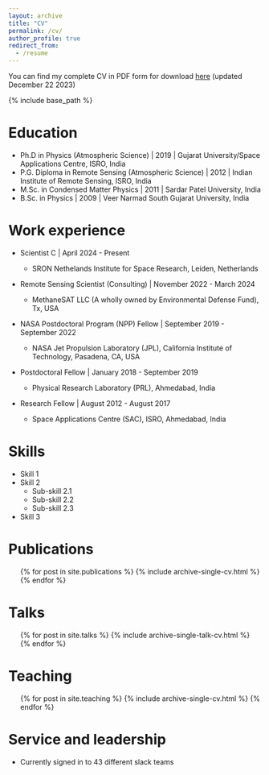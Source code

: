 ```yaml
---
layout: archive
title: "CV"
permalink: /cv/
author_profile: true
redirect_from:
  - /resume
---
```


You can find my complete CV in PDF form for download [here](/files/Piyush_CV.pdf) (updated December 22 2023)

{% include base_path %}

Education
======
* Ph.D in Physics (Atmospheric Science) \| 2019 \| Gujarat University/Space Applications Centre, ISRO, India
* P.G. Diploma in Remote Sensing (Atmospheric Science) \| 2012 \| Indian Institute of Remote Sensing, ISRO, India
* M.Sc. in Condensed Matter Physics \| 2011 \| Sardar Patel University, India
* B.Sc. in Physics \| 2009 \| Veer Narmad South Gujarat University, India

Work experience
======
* Scientist C \| April 2024 - Present
  * SRON Nethelands Institute for Space Research, Leiden, Netherlands
    
* Remote Sensing Scientist (Consulting) \| November 2022 - March 2024
  * MethaneSAT LLC (A wholly owned by Environmental Defense Fund), Tx, USA

* NASA Postdoctoral Program (NPP) Fellow \| September 2019 - September 2022
  * NASA Jet Propulsion Laboratory (JPL), California Institute of Technology, Pasadena, CA, USA

* Postdoctoral Fellow \| January 2018 - September 2019
  * Physical Research Laboratory (PRL), Ahmedabad, India

* Research Fellow \| August 2012 - August 2017
  * Space Applications Centre (SAC), ISRO, Ahmedabad, India


  
Skills
======
* Skill 1
* Skill 2
  * Sub-skill 2.1
  * Sub-skill 2.2
  * Sub-skill 2.3
* Skill 3

Publications
======
  <ul>{% for post in site.publications %}
    {% include archive-single-cv.html %}
  {% endfor %}</ul>
  
Talks
======
  <ul>{% for post in site.talks %}
    {% include archive-single-talk-cv.html %}
  {% endfor %}</ul>
  
Teaching
======
  <ul>{% for post in site.teaching %}
    {% include archive-single-cv.html %}
  {% endfor %}</ul>
  
Service and leadership
======
* Currently signed in to 43 different slack teams
